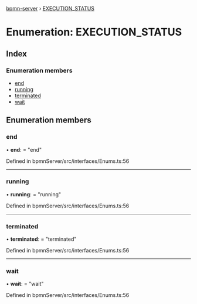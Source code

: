 [bpmn-server](../README.md) › [EXECUTION_STATUS](execution_status.md)

# Enumeration: EXECUTION_STATUS

## Index

### Enumeration members

* [end](execution_status.md#end)
* [running](execution_status.md#running)
* [terminated](execution_status.md#terminated)
* [wait](execution_status.md#wait)

## Enumeration members

###  end

• **end**: = "end"

Defined in bpmnServer/src/interfaces/Enums.ts:56

___

###  running

• **running**: = "running"

Defined in bpmnServer/src/interfaces/Enums.ts:56

___

###  terminated

• **terminated**: = "terminated"

Defined in bpmnServer/src/interfaces/Enums.ts:56

___

###  wait

• **wait**: = "wait"

Defined in bpmnServer/src/interfaces/Enums.ts:56
